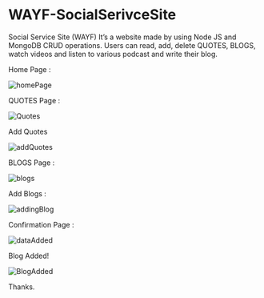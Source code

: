 # WAYF-SocialSerivceSite
Social Service Site (WAYF) It’s a website made by using Node JS and MongoDB CRUD operations. Users can read, add, delete QUOTES, BLOGS, watch videos and listen to various podcast and write their blog.

Home Page : 

![homePage](https://user-images.githubusercontent.com/69662439/130666995-924b81f5-9a49-471c-8cd4-9962c225df80.png)

QUOTES Page : 

![Quotes](https://user-images.githubusercontent.com/69662439/130667064-db40f457-f09e-43b4-b811-4a2604cd1729.png)

Add Quotes

![addQuotes](https://user-images.githubusercontent.com/69662439/130667097-9b567d9f-15aa-4183-9dbe-5ef47cc2ce15.png)


BLOGS Page :

![blogs](https://user-images.githubusercontent.com/69662439/130667184-b94da6e6-7ca6-49a3-829b-306b0faeea5d.png)


Add Blogs : 

![addingBlog](https://user-images.githubusercontent.com/69662439/130667274-30016f52-c553-47b5-9299-0007234519c0.png)


Confirmation Page : 

![dataAdded](https://user-images.githubusercontent.com/69662439/130667353-ac699d92-4729-4aa1-b06e-32c02f8b3ef8.png)


Blog Added!

![BlogAdded](https://user-images.githubusercontent.com/69662439/130667600-30195760-947c-45df-9179-cc8953694593.png)

Thanks.




